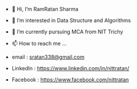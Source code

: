 - 👋 Hi, I’m RamRatan Sharma
- 👀 I’m interested in Data Structure and Algorithms 
- 🌱 I’m currently pursuing MCA from NIT Trichy

- 📫 How to reach me ...
- email     : sratan338@gmail.com
- LinkedIn  : https://www.linkedin.com/in/nittratan/
- Facebook  : https://www.facebook.com/nittratan

<!---
nittratan/nittratan is a ✨ special ✨ repository because its `README.md` (this file) appears on your GitHub profile.
You can click the Preview link to take a look at your changes.
--->
